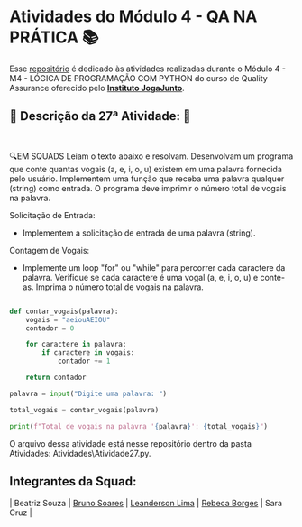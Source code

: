 # Atividades do Módulo 4 - QA NA PRÁTICA 📚

Esse [repositório](https://github.com/LeanDevLima/Squad02_M4) é dedicado às atividades realizadas durante o Módulo 4 - M4 - LÓGICA DE PROGRAMAÇÃO COM PYTHON do curso de Quality Assurance oferecido pelo [**Instituto JogaJunto**](https://www.jogajuntoinstituto.org/). 

## 🚀 Descrição da 27ª Atividade: 🌟
<br>

🔍EM SQUADS Leiam o texto abaixo e resolvam. Desenvolvam um programa que conte quantas vogais (a, e, i, o, u) existem em uma palavra fornecida pelo usuário. Implementem uma função que receba uma palavra qualquer (string) como entrada.
O programa deve imprimir o número total de vogais na palavra.

Solicitação de Entrada: 
- Implementem a solicitação de entrada de uma palavra (string).

Contagem de Vogais:
- Implemente um loop "for" ou "while" para percorrer cada caractere da palavra.
Verifique se cada caractere é uma vogal (a, e, i, o, u) e conte-as.
Imprima o número total de vogais na palavra.

```python

def contar_vogais(palavra):
    vogais = "aeiouAEIOU"  
    contador = 0

    for caractere in palavra:
        if caractere in vogais:
            contador += 1

    return contador

palavra = input("Digite uma palavra: ")

total_vogais = contar_vogais(palavra)

print(f"Total de vogais na palavra '{palavra}': {total_vogais}")

```


O arquivo dessa atividade está nesse repositório dentro da pasta Atividades: Atividades\Atividade27.py.

## Integrantes da Squad:

| Beatriz Souza  | [Bruno Soares](https://www.linkedin.com/in/bruno-soaresdev/)  | [Leanderson Lima](https://www.linkedin.com/in/leanderson-dias-de-lima/) | [Rebeca Borges](https://www.linkedin.com/in/rebecaborgess/) | Sara Cruz | 